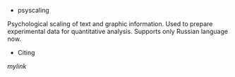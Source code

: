 <!---
title: "README"
date: '2022-09-01'
author: "С. В. Морозова"
--->
- psyscaling

Psychological scaling of text and graphic information. Used to prepare experimental data for quantitative analysis. Supports only Russian language now.

- Citing

*mylink*
